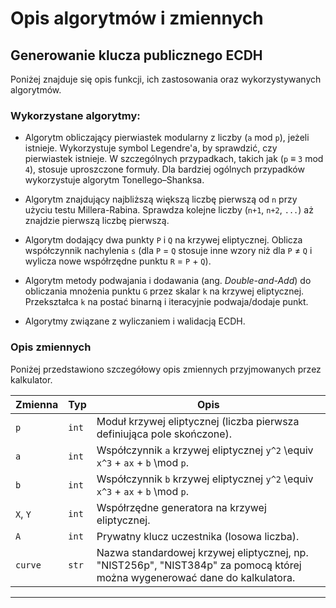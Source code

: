 # Opis algorytmów i zmiennych

## Generowanie klucza publicznego ECDH
Poniżej znajduje się opis funkcji, ich zastosowania oraz wykorzystywanych algorytmów.

### Wykorzystane algorytmy:

- Algorytm obliczający pierwiastek modularny z liczby (`a` mod `p`), jeżeli istnieje. Wykorzystuje symbol Legendre'a, by sprawdzić, czy pierwiastek istnieje. W szczególnych przypadkach, takich jak (`p` ≡ `3` mod `4`), stosuje uproszczone formuły. Dla bardziej ogólnych przypadków wykorzystuje algorytm Tonellego–Shanksa.

- Algorytm znajdujący najbliższą większą liczbę pierwszą od `n` przy użyciu testu Millera-Rabina. Sprawdza kolejne liczby (`n+1`, `n+2`, `...`) aż znajdzie pierwszą liczbę pierwszą.

- Algorytm dodający dwa punkty `P` i `Q` na krzywej eliptycznej. Oblicza współczynnik nachylenia `s` (dla `P` = `Q` stosuje inne wzory niż dla `P` ≠ `Q` i wylicza nowe współrzędne punktu `R` = `P` + `Q`).

- Algorytm metody podwajania i dodawania (ang. *Double-and-Add*) do obliczania mnożenia punktu `G` przez skalar `k` na krzywej eliptycznej. Przekształca `k` na postać binarną i iteracyjnie podwaja/dodaje punkt.

- Algorytmy związane z wyliczaniem i walidacją ECDH.


### Opis zmiennych
Poniżej przedstawiono szczegółowy opis zmiennych przyjmowanych przez kalkulator.

| Zmienna | Typ        | Opis                                                                                                                                   |
|---------|------------|----------------------------------------------------------------------------------------------------------------------------------------|
| `p`     | `int`      | Moduł krzywej eliptycznej (liczba pierwsza definiująca pole skończone).                                                                 |
| `a`     | `int`      | Współczynnik `a` krzywej eliptycznej `y^2` \equiv `x^3` + `ax` + `b` \mod `p`.                                                          |
| `b`     | `int`      | Współczynnik `b` krzywej eliptycznej `y^2` \equiv `x^3` + `ax` + `b` \mod `p`.                                                                                                |
| `X`, `Y`| `int`      | Współrzędne generatora na krzywej eliptycznej.                                                                                             |
| `A`     | `int`      | Prywatny klucz uczestnika (losowa liczba).                                                                                             |
| `curve` | `str`      | Nazwa standardowej krzywej eliptycznej, np. "NIST256p", "NIST384p" za pomocą której można wygenerować dane do kalkulatora.                                                                     |

---
